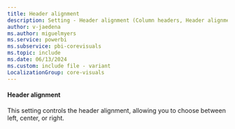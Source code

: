 ```yaml
---
title: Header alignment
description: Setting - Header alignment (Column headers, Header alignment)
author: v-jaedena
ms.author: miguelmyers
ms.service: powerbi
ms.subservice: pbi-corevisuals
ms.topic: include
ms.date: 06/13/2024
ms.custom: include file - variant
LocalizationGroup: core-visuals
---
```

#### Header alignment

This setting controls the header alignment, allowing you to choose between left, center, or right.
